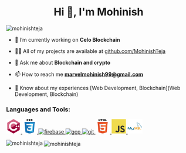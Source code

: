<h1 align="center">Hi 👋, I'm Mohinish</h1>
<p align="left"> <img src="https://komarev.com/ghpvc/?username=mohinishteja&label=Profile%20views&color=0e75b6&style=flat" alt="mohinishteja" /> </p>


- 🔭 I’m currently working on **Celo Blockchain**

- 👨‍💻 All of my projects are available at [github.com/MohinishTeja](github.com/MohinishTeja)

- 💬 Ask me about **Blockchain and crypto**

- 📫 How to reach me **marvelmohinish99@gmail.com**

- 📄 Know about my experiences [Web Development, Blockchain](Web Development, Blockchain)


<h3 align="left">Languages and Tools:</h3>
<p align="left"> <a href="https://www.w3schools.com/cpp/" target="_blank"> <img src="https://raw.githubusercontent.com/devicons/devicon/master/icons/cplusplus/cplusplus-original.svg" alt="cplusplus" width="40" height="40"/> </a> <a href="https://www.w3schools.com/css/" target="_blank"> <img src="https://raw.githubusercontent.com/devicons/devicon/master/icons/css3/css3-original-wordmark.svg" alt="css3" width="40" height="40"/> </a> <a href="https://firebase.google.com/" target="_blank"> <img src="https://www.vectorlogo.zone/logos/firebase/firebase-icon.svg" alt="firebase" width="40" height="40"/> </a> <a href="https://cloud.google.com" target="_blank"> <img src="https://www.vectorlogo.zone/logos/google_cloud/google_cloud-icon.svg" alt="gcp" width="40" height="40"/> </a> <a href="https://git-scm.com/" target="_blank"> <img src="https://www.vectorlogo.zone/logos/git-scm/git-scm-icon.svg" alt="git" width="40" height="40"/> </a> <a href="https://www.w3.org/html/" target="_blank"> <img src="https://raw.githubusercontent.com/devicons/devicon/master/icons/html5/html5-original-wordmark.svg" alt="html5" width="40" height="40"/> </a> <a href="https://developer.mozilla.org/en-US/docs/Web/JavaScript" target="_blank"> <img src="https://raw.githubusercontent.com/devicons/devicon/master/icons/javascript/javascript-original.svg" alt="javascript" width="40" height="40"/> </a> <a href="https://www.mysql.com/" target="_blank"> <img src="https://raw.githubusercontent.com/devicons/devicon/master/icons/mysql/mysql-original-wordmark.svg" alt="mysql" width="40" height="40"/> </a> </p>

<p><img align="left" src="https://github-readme-stats.vercel.app/api/top-langs?username=mohinishteja&show_icons=true&locale=en&layout=compact" alt="mohinishteja" /></p>

<p>&nbsp;<img align="center" src="https://github-readme-stats.vercel.app/api?username=mohinishteja&show_icons=true&locale=en" alt="mohinishteja" /></p>

